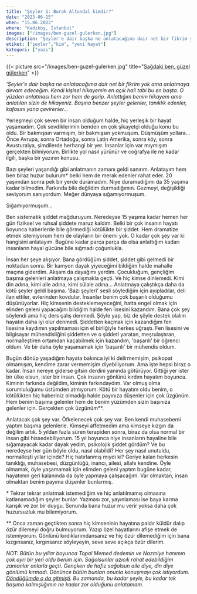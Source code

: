 ```yaml
---
title: "Şeyler 1: Burak Altundal kimdir?"
date: "2023-06-15"
when: "15.06.2023"
where: "Kadıköy, İstanbul"
images: ["/images/ben-guzel-gulerken.jpg"]
description: "Şeyler'e dair başka ne anlatacağıma dair net bir fikrim yok ama anlatmaya devam edeceğim. Kendi kişisel hikayemin en açık hali tabi bu en başta. O yüzden anlatması hem zor hem de garip. Anlattığım benim hikayem ama anlatılan sizin de hikayeniz. Başına benzer şeyler gelenler, tanıklık edenler, kafasını yana çevirenler..."
etiket: ["şeyler","kim", "yeni hayat"]
kategori: ["yazı"]
---
```


{{< picture src="/images/ben-guzel-gulerken.jpg" title="[Sağdaki ben, güzel gülerken](https://www.instagram.com/p/COVhNi1ApNY/)" >}}

_'Şeyler'e dair başka ne anlatacağıma dair net bir fikrim yok ama anlatmaya devam edeceğim. Kendi kişisel hikayemin en açık hali tabi bu en başta. O yüzden anlatması hem zor hem de garip. Anlattığım benim hikayem ama anlatılan sizin de hikayeniz. Başına benzer şeyler gelenler, tanıklık edenler, kafasını yana çevirenler..._

Yerleşmeyi çok seven bir insan olduğum halde, hiç yerleşik bir hayat yaşamadım. Çok sevdiklerimin benden en çok şikayetçi olduğu konu bu oldu. Bir bakmışsın varmışım, bir bakmışsın yokmuşum. Düşmüşüm yollara… Önce Avrupa, sonra Ortadoğu, sonra Latin Amerika, sonra köy, sonra Avusturalya, şimdilerde herhangi bir yer. İnsanlar için var mıymışım gerçekten bilmiyorum. Birlikte yol nasıl yürünür ve coğrafya ile ne kadar ilgili, başka bir yazının konusu. 

<!--more-->

Bazı şeyleri yaşandığı gibi anlatmanın zamanı geldi sanırım. Anlatayım hem ben biraz huzur bulurum* belki hem de merak edenler rahat eder. 20 yaşımdan sonra pek bir yerde duramadım. Niye duramadığımı da 35 yaşıma kadar bilmedim. Farkında bile değildim durmadığımın. Gezmeyi, değişikliği seviyorum sanıyordum. Meğer dünyaya sığamıyormuşum. 

Sığamıyormuşum… 

Ben sistematik şiddet mağduruyum. Neredeyse 15 yaşıma kadar hemen her gün fiziksel ve ruhsal şiddete maruz kaldım. Belki bir çok insanın hayatı boyunca haberlerde bile görmediği kötülükte bir şiddet. Hem dramatize etmek istemiyorum hem de olayların bir önemi yok. O kadar çok şey var ki hangisini anlatayım. Bugüne kadar parça parça da olsa anlattığım kadarı insanların hayal gücüne bile sığmadı çoğunlukla. 

İnsan her şeye alışıyor. Bana gördüğüm şiddet, şiddet gibi gelmedi bir noktadan sonra. Bir kamyon dayak yiyeceğimi bildiğim halde mahalle maçına giderdim. Akşam da dayağımı yerdim. Çocukluğum, gençliğim başıma gelenleri anlatmaya çalışmakla geçti. Ve hiç kimse dinlemedi. Kimi din adına, kimi aile adına, kimi sülale adına… Anlatmaya çalıştıkça daha da kötü şeyler geldi başıma. 'Bazı şeyleri' sesli söylediğim için  ayıpladılar, deli ilan ettiler, evlerinden kovdular. İnsanlar benim çok başarılı olduğumu düşünüyorlar. Hiç kimsenin desteklemeyeceğini, hatta engel olmak için elinden geleni yapacağını bildiğim halde fen lisesini kazandım. Bana çok şey söylendi ama hiç ders çalış denmedi. Şöyle yap, biz de şöyle destek olalım hayatın daha iyi olur denmedi. Şiddetten kaçmak için kazandığım fen lisesine kaydımın yapılmaması için el birliğiyle herkes uğraştı.  Fen lisesini ve bilgisayar mühendisliğini şiddetten ve o şiddeti yaratan, meşrulaştıran, normalleştiren ortamdan kaçabilmek için kazandım, 'başarılı' bir öğrenci oldum. Ve bir daha öyle yaşamamak için 'başarılı' bir mühendis oldum. 

Bugün dönüp yaşadığım hayata bakınca iyi ki delirmemişim, psikopat olmamışım, kendime zarar vermemişim diyebiliyorum. Ama işte hepsi biraz o kadar. İnsan nereye giderse gitsin derdini yanında götürüyor. Gittiği yer ister bir ülke olsun, ister bir insan. Çok insanın gönlünü kırdım hayatım boyunca. Kiminin farkında değildim, kiminin farkındaydım. Var olmuş olma sorumluluğumu üstümden atmıyorum. Kötü bir hayatım oldu benim, o kötülükten hiç haberiniz olmadığı halde payınıza düşenler için çok üzgünüm. Hem benim başıma gelenler hem de benim yüzümden sizin başınıza gelenler için. Gerçekten çok üzgünüm**.

Anlatacak çok şey var. Öfkelenecek çok şey var. Ben kendi muhasebemi yaptım başıma gelenlerle. Kimseyi affetmedim ama kimseye kızgın da değilim artık. 5 yıldan fazla süren terapiden sonra, biraz da olsa normal bir insan gibi hissedebiliyorum. 15 yıl boyunca niye insanların hayaline bile sığamayacak kadar dayak yedim, psikolojik şiddet gördüm? Ve bu neredeyse her gün böyle oldu, nasıl olabildi? Her şey nasıl unutuldu, normalleşti yıllar içinde? Hiç hatırlanmış mıydı ki? Geriye kalan herkesin tanıklığı, muhasebesi, düzgünlüğü, inancı, ailesi, allahı kendine. Öyle olmamak, öyle yaşamamak için elimden geleni yaptım bugüne kadar, hayatımın geri kalanında da öyle yapmaya çalışacağım. Var olmaktan, insan olmaktan benim payıma düşenler bunlarmış.


\* Tekrar tekrar anlatmak istemediğim ve hiç anlatılmamış olmasına katlanamadığım şeyler bunlar. Yazması zor, yayınlaması ise baya karma karışık ve zor bir duygu. Sonunda bana huzur mu verir yoksa daha çok huzursuzluk mu bilemiyorum.

\*\* Onca zaman geçtikten sonra hiç kimseninin hayatına paldır küldür dalıp özür dilemeyi doğru bulmuyorum. Yazıp özel hayatlarını afişe etmek de istemiyorum. Gönlünü kırdıklarımdansanız ve hiç özür dilemediğim için bana kızgınsanız, kırgınsanız söyleyeyin, seve seve açıkça özür dilerim.

_NOT: Bütün bu yıllar boyunca Topal Memed dedemin ve Nazmiye hanımın çok ayrı bir yeri oldu benim için. Sağolsunlar azıcık rahat edebildiğim zamanlar onlarla geçti. Gençken de hafız sağolsun aile diye, din diye gönlümü kırmadı. Dönünce bütün bunları onunla konuşmayı çok istiyordum. [Döndüğümde o da gitmişti](https://www.burakaltundal.com/yazilar/gule-gule-hafiz). Bu zamanda, bu kadar şeyle, bu kadar tek başıma kalmışlığımın ne kadar zor olduğunu anlatamam._